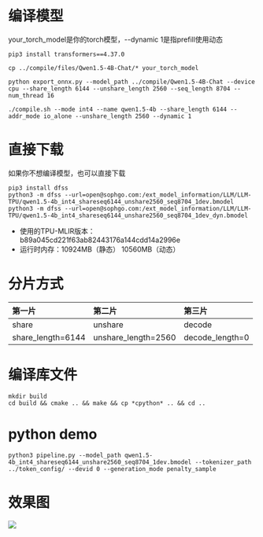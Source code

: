 # 编译模型
your_torch_model是你的torch模型，--dynamic 1是指prefill使用动态
```
pip3 install transformers==4.37.0

cp ../compile/files/Qwen1.5-4B-Chat/* your_torch_model

python export_onnx.py --model_path ../compile/Qwen1.5-4B-Chat --device cpu --share_length 6144 --unshare_length 2560 --seq_length 8704 --num_thread 16

./compile.sh --mode int4 --name qwen1.5-4b --share_length 6144 --addr_mode io_alone --unshare_length 2560 --dynamic 1
```

# 直接下载
如果你不想编译模型，也可以直接下载
```
pip3 install dfss
python3 -m dfss --url=open@sophgo.com:/ext_model_information/LLM/LLM-TPU/qwen1.5-4b_int4_shareseq6144_unshare2560_seq8704_1dev.bmodel
python3 -m dfss --url=open@sophgo.com:/ext_model_information/LLM/LLM-TPU/qwen1.5-4b_int4_shareseq6144_unshare2560_seq8704_1dev_dyn.bmodel
```
* 使用的TPU-MLIR版本： b89a045cd221f63ab82443176a144cdd14a2996e
* 运行时内存：10924MB（静态） 10560MB（动态）

# 分片方式
|第一片                  |第二片                 |第三片              |
|:-                     |:-                     |:-                 |
|share                  |unshare                |decode             |
|share_length=6144      |unshare_length=2560    |decode_length=0    |

# 编译库文件
```
mkdir build
cd build && cmake .. && make && cp *cpython* .. && cd ..
```

# python demo
```
python3 pipeline.py --model_path qwen1.5-4b_int4_shareseq6144_unshare2560_seq8704_1dev.bmodel --tokenizer_path ../token_config/ --devid 0 --generation_mode penalty_sample
```

# 效果图
![](../../../assets/Qwen1_5_share_cache_demo.png)
